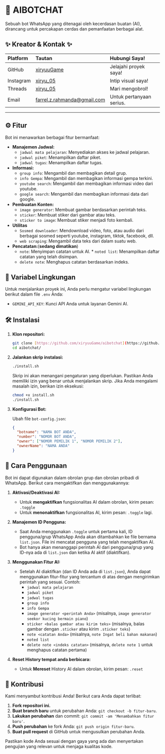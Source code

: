 # 🤖 AIBOTCHAT

Sebuah bot WhatsApp yang ditenagai oleh kecerdasan buatan (AI), dirancang untuk percakapan cerdas dan pemanfaatan berbagai alat.

## ✨ Kreator & Kontak ✨

| Platform  | Tautan                                                            | Hubungi Saya!            |
| :-------- | :---------------------------------------------------------------- | :----------------------- |
| GitHub    | [xiryuuGame](https://www.github.com/xiryuuGame)                   | Jelajahi proyek saya!    |
| Instagram | [xiryu_05](https://www.instagram.com/xiryu_05/)                   | Intip visual saya!       |
| Threads   | [xiryu_05](https://www.threads.net/@xiryu_05)                     | Mari mengobrol!          |
| Email     | [farrel.z.rahmanda@gmail.com](mailto:farrel.z.rahmanda@gmail.com) | Untuk pertanyaan serius. |

---

## ⚙️ Fitur

Bot ini menawarkan berbagai fitur bermanfaat:

- **Manajemen Jadwal:**
  - `jadwal mata pelajaran`: Menyediakan akses ke jadwal pelajaran.
  - `jadwal piket`: Menampilkan daftar piket.
  - `jadwal tugas`: Menampilkan daftar tugas.
- **Informasi:**
  - `group info`: Mengambil dan membagikan detail grup.
  - `info Gempa`: Mengambil dan membagikan informasi gempa terkini.
  - `youtube search`: Mengambil dan membagikan informasi video dari youtube.
  - `google search`: Mengambil dan membagikan informasi data dari google.
- **Pembuatan Konten:**
  - `image generator`: Membuat gambar berdasarkan perintah teks.
  - `sticker`: Membuat stiker dari gambar atau teks.
  - `sticker to image`: Membuat stiker menjadi foto kembali.
- **Utilitas**
  - `Sosmed downloader`: Mendownload video, foto, atau audio dari berbagai sosmed seperti youtube, instagram, tiktok, facebook, dll.
  - `web scraping`: Mengambil data teks dari dalam suatu web.
- **Pencatatan:**(**sedang dimatikan**)
  - `note`: Menyimpan catatan untuk AI. \* `noted list`: Menampilkan daftar catatan yang telah disimpan.
  - `delete note`: Menghapus catatan berdasarkan indeks.

## 🔑 Variabel Lingkungan

Untuk menjalankan proyek ini, Anda perlu mengatur variabel lingkungan berikut dalam file `.env` Anda:

- `GEMINI_API_KEY`: Kunci API Anda untuk layanan Gemini AI.

## 🛠️ Instalasi

1. **Klon repositori:**

   ```bash
   git clone [https://github.com/xiryuuGame/aibotchat](https://github.com/xiryuuGame/aibotchat)
   cd aibotchat/
   ```

2. **Jalankan skrip instalasi:**

   ```bash
   ./install.sh
   ```

   Skrip ini akan menangani pengaturan yang diperlukan. Pastikan Anda memiliki izin yang benar untuk menjalankan skrip. Jika Anda mengalami masalah izin, berikan izin eksekusi:

   ```bash
   chmod +x install.sh
   ./install.sh
   ```

3. **Konfigurasi Bot:**

   Ubah file `bot-config.json`:

   ```json
   {
     "botname": "NAMA BOT ANDA",
     "number": "NOMOR BOT ANDA",
     "owner": ["NOMOR PEMILIK 1", "NOMOR PEMILIK 2"],
     "ownerName": "NAMA ANDA"
   }
   ```

## 🚀 Cara Penggunaan

Bot ini dapat digunakan dalam obrolan grup dan obrolan pribadi di WhatsApp. Berikut cara mengaktifkan dan menggunakannya:

1. **Aktivasi/Deaktivasi AI:**

   - Untuk **mengaktifkan** fungsionalitas AI dalam obrolan, kirim pesan: `.toggle`
   - Untuk **menonaktifkan** fungsionalitas AI, kirim pesan: `.toggle` lagi.

2. **Manajemen ID Pengguna:**

   - Saat Anda menggunakan `.toggle` untuk pertama kali, ID pengguna/grup WhatsApp Anda akan ditambahkan ke file bernama `list.json`. File ini mencatat pengguna yang telah mengaktifkan AI.
   - Bot hanya akan menanggapi perintah AI dari pengguna/grup yang ID-nya ada di `list.json` dan ketika AI aktif (diaktifkan).

3. **Menggunakan Fitur AI:**

   - Setelah AI diaktifkan (dan ID Anda ada di `list.json`), Anda dapat menggunakan fitur-fitur yang tercantum di atas dengan mengirimkan perintah yang sesuai. Contoh:
     - `jadwal mata pelajaran`
     - `jadwal piket`
     - `jadwal tugas`
     - `group info`
     - `info Gempa`
     - `image generator <perintah Anda>` (misalnya, `image generator seekor kucing bermain piano`)
     - `sticker <balas gambar atau kirim teks>` (misalnya, balas gambar dengan `.sticker` atau kirim `.sticker teks`)
     - `note <catatan Anda>` (misalnya, `note Ingat beli bahan makanan`)
     - `noted list`
     - `delete note <indeks catatan>` (misalnya, `delete note 1` untuk menghapus catatan pertama)

4. **Reset History tempat anda berbicara:**

   - Untuk **Mereset** History AI dalam obrolan, kirim pesan: `.reset`

## 🤝 Kontribusi

Kami menyambut kontribusi Anda! Berikut cara Anda dapat terlibat:

1. **Fork repositori ini.**
2. **Buat branch baru** untuk perubahan Anda: `git checkout -b fitur-baru`.
3. **Lakukan perubahan** dan commit: `git commit -am 'Menambahkan fitur baru'`.
4. **Push perubahan** ke fork Anda: `git push origin fitur-baru`.
5. **Buat pull request** di GitHub untuk mengusulkan perubahan Anda.

Pastikan kode Anda sesuai dengan gaya yang ada dan menyertakan pengujian yang relevan untuk menjaga kualitas kode.
